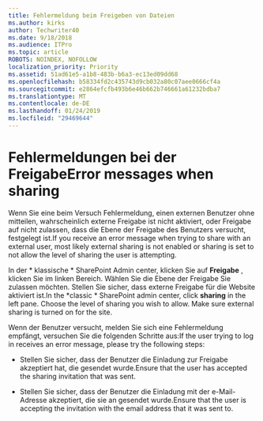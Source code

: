 ```yaml
---
title: Fehlermeldung beim Freigeben von Dateien
ms.author: kirks
author: Techwriter40
ms.date: 9/18/2018
ms.audience: ITPro
ms.topic: article
ROBOTS: NOINDEX, NOFOLLOW
localization_priority: Priority
ms.assetid: 51ad61e5-a1b8-483b-b6a3-ec13ed09dd68
ms.openlocfilehash: b58334fd2c435743d9cb032a80c07aee0666cf4a
ms.sourcegitcommit: e2864efcfb493b6e46b662b746661a61232bdba7
ms.translationtype: MT
ms.contentlocale: de-DE
ms.lasthandoff: 01/24/2019
ms.locfileid: "29469644"
---
```

# <a name="error-messages-when-sharing"></a><span data-ttu-id="0b7e4-102">Fehlermeldungen bei der Freigabe</span><span class="sxs-lookup"><span data-stu-id="0b7e4-102">Error messages when sharing</span></span>

<span data-ttu-id="0b7e4-103">Wenn Sie eine beim Versuch Fehlermeldung, einen externen Benutzer ohne mitteilen, wahrscheinlich externe Freigabe ist nicht aktiviert, oder Freigabe auf nicht zulassen, dass die Ebene der Freigabe des Benutzers versucht, festgelegt ist.</span><span class="sxs-lookup"><span data-stu-id="0b7e4-103">If you receive an error message when trying to share with an external user, most likely external sharing is not enabled or sharing is set to not allow the level of sharing the user is attempting.</span></span>
  
<span data-ttu-id="0b7e4-p101">In der \* klassische \* SharePoint Admin center, klicken Sie auf **Freigabe** , klicken Sie im linken Bereich. Wählen Sie die Ebene der Freigabe Sie zulassen möchten. Stellen Sie sicher, dass externe Freigabe für die Website aktiviert ist.</span><span class="sxs-lookup"><span data-stu-id="0b7e4-p101">In the  \*classic \* SharePoint admin center, click **sharing** in the left pane. Choose the level of sharing you wish to allow. Make sure external sharing is turned on for the site.</span></span> 
  
<span data-ttu-id="0b7e4-107">Wenn der Benutzer versucht, melden Sie sich eine Fehlermeldung empfängt, versuchen Sie die folgenden Schritte aus:</span><span class="sxs-lookup"><span data-stu-id="0b7e4-107">If the user trying to log in receives an error message, please try the following steps:</span></span>
  
- <span data-ttu-id="0b7e4-108">Stellen Sie sicher, dass der Benutzer die Einladung zur Freigabe akzeptiert hat, die gesendet wurde.</span><span class="sxs-lookup"><span data-stu-id="0b7e4-108">Ensure that the user has accepted the sharing invitation that was sent.</span></span>
    
- <span data-ttu-id="0b7e4-109">Stellen Sie sicher, dass der Benutzer die Einladung mit der e-Mail-Adresse akzeptiert, die sie an gesendet wurde.</span><span class="sxs-lookup"><span data-stu-id="0b7e4-109">Ensure that the user is accepting the invitation with the email address that it was sent to.</span></span>
    

